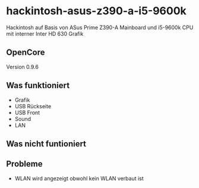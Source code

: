 # hackintosh-asus-z390-a-i5-9600k

Hackintosh auf Basis von ASus Prime Z390-A Mainboard und i5-9600k CPU mit interner Inter HD 630 Grafik

## OpenCore

Version 0.9.6

## Was funktioniert

- Grafik
- USB Rückseite
- USB Front
- Sound
- LAN

## Was nicht funtioniert

  
## Probleme

- WLAN wird angezeigt obwohl kein WLAN verbaut ist


